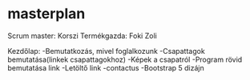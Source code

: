 # masterplan

Scrum master: Korszi
Termékgazda: Foki Zoli

Kezdőlap: 
        -Bemutatkozás, mivel foglalkozunk
        -Csapattagok bemutatása(linkek csapattagokhoz)
        -Képek a csapatról
        -Program rövid bemutatása link
        -Letöltő link
        -contactus
        -Bootstrap 5 dizájn
